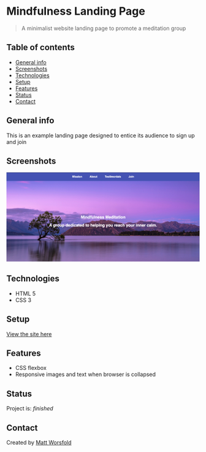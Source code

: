 # Mindfulness Landing Page
> A minimalist website landing page to promote a meditation group

## Table of contents
* [General info](#general-info)
* [Screenshots](#screenshots)
* [Technologies](#technologies)
* [Setup](#setup)
* [Features](#features)
* [Status](#status)
* [Contact](#contact)

## General info
This is an example landing page designed to entice its audience to sign up and join

## Screenshots
![Example screenshot](images/mindfulness-landing-page.png)

## Technologies
* HTML 5
* CSS 3

## Setup 
[View the site here](https://mworsfold15.github.io/Mindfulness/)

## Features
* CSS flexbox
* Responsive images and text when browser is collapsed

## Status
Project is: _finished_

## Contact
Created by [Matt Worsfold](https://www.linkedin.com/in/matt-worsfold-042698151/)
